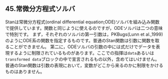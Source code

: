 ## 45.常微分方程式ソルバ

Stanは常微分方程式(ordinal differential equation;ODE)ソルバを組み込み関数で提供しています。関数と同じように使えるのですが，ODEソルバは二つの意味で特別です。
まず，それぞれのソルバの第一引数は，PKBugs(Lunn et al.,1999)のようにODE系の関数を指定するものです。普通のStan関数は引数に関数を取ることができません。
第二に，ODEソルバの引数の中には式だけでデータを表現するように制限されているものがあります。ここでの指揮は`data`あるいは`transformed data`ブロックの中で宣言されるもの以外，含めてはいけません。普通のStan関数は引数の表現において，変数がどこから来るのかに制限をかけるものはありません。

